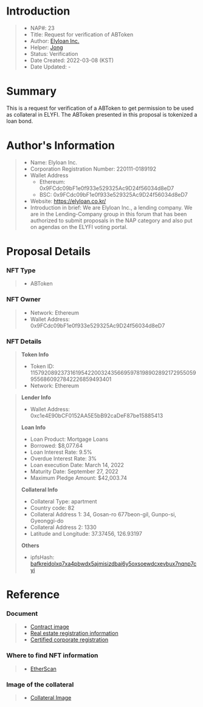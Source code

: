 # Introduction

>- NAP#: 23
>- Title: Request for verification of ABToken
>- Author: [Elyloan Inc.](https://forum.elyfi.world/u/elyloancorp/summary)
>- Helper: [Jong](https://forum.elyfi.world/u/Jong/summary)
>- Status: Verification
>- Date Created: 2022-03-08 (KST)
>- Date Updated: - 

# Summary

This is a request for verification of a ABToken to get permission to be used as collateral in ELYFI. The ABToken presented in this proposal is tokenized a loan bond.
#
# Author's Information

>- Name: Elyloan Inc.
>- Corporation Registration Number: 220111-0189192
>- Wallet Address
>   - Ethereum: 0x9FCdc09bF1e0f933e529325Ac9D24f56034d8eD7
>   - BSC: 0x9FCdc09bF1e0f933e529325Ac9D24f56034d8eD7
>- Website: https://elyloan.co.kr/
>- Introduction in brief: We are Elyloan Inc., a lending company. We are in the Lending-Company group in this forum that has been authorized to submit proposals in the NAP category and also put on agendas on the ELYFI voting portal.

# Proposal Details

### NFT Type 
>- ABToken

### NFT Owner
>- Network: Ethereum
>- Wallet Address: 0x9FCdc09bF1e0f933e529325Ac9D24f56034d8eD7

### NFT Details

> **Token Info**
>- Token ID: 115792089237316195422003243566959781989028921729550599556860927842226859493401
>- Network: Ethereum


> **Lender Info**
>- Wallet Address: 0xc1e4E90bCF0152AA5E5bB92caDeF87be15885413
>
> **Loan Info**
>- Loan Product: Mortgage Loans
>- Borrowed: $8,077.64
>- Loan Interest Rate: 9.5%
>- Overdue Interest Rate: 3%
>- Loan execution Date: March 14, 2022
>- Maturity Date: September 27, 2022
>- Maximum Pledge Amount: $42,003.74
>
> **Collateral Info**
>- Collateral Type: apartment
>- Country code: 82
>- Collateral Address 1: 34, Gosan-ro 677beon-gil, Gunpo-si, Gyeonggi-do
>- Collateral Address 2: 1330
>- Latitude and Longitude: 37.37456, 126.93197
>
> **Others**
>- ipfsHash: [bafkreidolxq7xa4pbwdx5ajmisizdbai6y5oxsoewdcxevbux7nqnp7cyi](https://slate.textile.io/ipfs/bafkreidolxq7xa4pbwdx5ajmisizdbai6y5oxsoewdcxevbux7nqnp7cyi)

# Reference

### Document
>- [Contract image](https://slate.textile.io/ipfs/bafybeihmtvnicbwryy3tdd7k5ftcmofi2flle5i3uwlnq5xlurc3psebri)
>- [Real estate registration information](https://slate.textile.io/ipfs/bafkreiahs7tx7xv5opns7gasjxywx2stlg6txqke4znxbnwhrxnt4vznde)
>- [Certified corporate registration](https://slate.textile.io/ipfs/bafybeidtfourbfi4oy3nlos4v7vmvn3oyy5ufbtxjdux2gnl3al5pyutsy)

### Where to find NFT information 
>- [EtherScan](https://etherscan.io/token/0x68f69ab21242e194ebd7534b598e26180dd92616?a=115792089237316195422003243566959781989028921729550599556860927842226859493401)

### Image of the collateral 
>- [Collateral Image](https://slate.textile.io/ipfs/bafybeidwttqvru23ynio4x6nrpw5gyjcdnpjng6thmjogjwszpsgfbq4yu)
